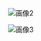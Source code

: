 
<img src="http://i.imgur.com/WapFPK4.png" width="10px">

![画像2](http://i.imgur.com/5hrRuSm.png)

![画像3](http://i.imgur.com/2tVqIT4.png)
